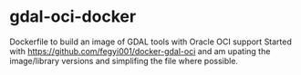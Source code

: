 # gdal-oci-docker
Dockerfile to build an image of GDAL tools with Oracle OCI support
Started with https://github.com/fegyi001/docker-gdal-oci and am upating the image/library versions and simplifing the file where possible.
